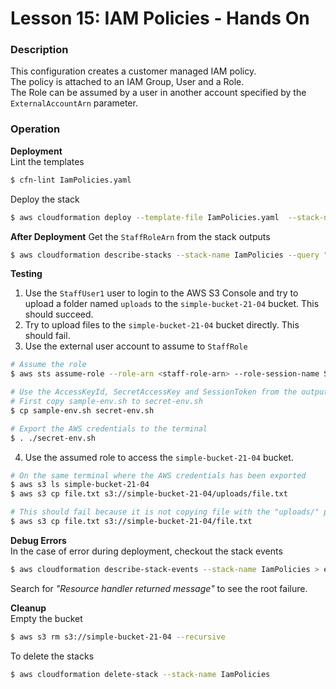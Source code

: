 # Lesson 15: IAM Policies - Hands On

### Description

This configuration creates a customer managed IAM policy.  
The policy is attached to an IAM Group, User and a Role.  
The Role can be assumed by a user in another account specified by the `ExternalAccountArn` parameter.

### Operation

**Deployment**  
Lint the templates

```bash
$ cfn-lint IamPolicies.yaml
```

Deploy the stack

```bash
$ aws cloudformation deploy --template-file IamPolicies.yaml  --stack-name IamPolicies --parameter-overrides file://secret-parameters.json --capabilities CAPABILITY_NAMED_IAM
```

**After Deployment**
Get the `StaffRoleArn` from the stack outputs

```bash
$ aws cloudformation describe-stacks --stack-name IamPolicies --query "Stacks[0].Outputs" --no-cli-pager
```

**Testing**

1. Use the `StaffUser1` user to login to the AWS S3 Console and try to upload a folder named `uploads` to the `simple-bucket-21-04` bucket. This should succeed.
2. Try to upload files to the `simple-bucket-21-04` bucket directly. This should fail.
3. Use the external user account to assume to `StaffRole`

```bash
# Assume the role
$ aws sts assume-role --role-arn <staff-role-arn> --role-session-name Session1 --profile sovtechchucks

# Use the AccessKeyId, SecretAccessKey and SessionToken from the output to update the secret-env.sh file
# First copy sample-env.sh to secret-env.sh
$ cp sample-env.sh secret-env.sh

# Export the AWS credentials to the terminal
$ . ./secret-env.sh
```

4. Use the assumed role to access the `simple-bucket-21-04` bucket.

```bash
# On the same terminal where the AWS credentials has been exported
$ aws s3 ls simple-bucket-21-04
$ aws s3 cp file.txt s3://simple-bucket-21-04/uploads/file.txt

# This should fail because it is not copying file with the "uploads/" prefix
$ aws s3 cp file.txt s3://simple-bucket-21-04/file.txt
```

**Debug Errors**  
 In the case of error during deployment, checkout the stack events

```bash
$ aws cloudformation describe-stack-events --stack-name IamPolicies > events.json
```

Search for _"Resource handler returned message"_ to see the root failure.

**Cleanup**  
Empty the bucket

```bash
$ aws s3 rm s3://simple-bucket-21-04 --recursive
```

To delete the stacks

```bash
$ aws cloudformation delete-stack --stack-name IamPolicies
```
